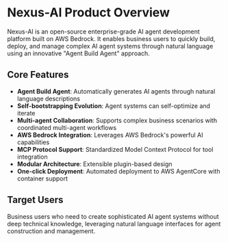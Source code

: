 # Nexus-AI Product Overview

Nexus-AI is an open-source enterprise-grade AI agent development platform built on AWS Bedrock. It enables business users to quickly build, deploy, and manage complex AI agent systems through natural language using an innovative "Agent Build Agent" approach.

## Core Features

- **Agent Build Agent**: Automatically generates AI agents through natural language descriptions
- **Self-bootstrapping Evolution**: Agent systems can self-optimize and iterate
- **Multi-agent Collaboration**: Supports complex business scenarios with coordinated multi-agent workflows
- **AWS Bedrock Integration**: Leverages AWS Bedrock's powerful AI capabilities
- **MCP Protocol Support**: Standardized Model Context Protocol for tool integration
- **Modular Architecture**: Extensible plugin-based design
- **One-click Deployment**: Automated deployment to AWS AgentCore with container support

## Target Users

Business users who need to create sophisticated AI agent systems without deep technical knowledge, leveraging natural language interfaces for agent construction and management.